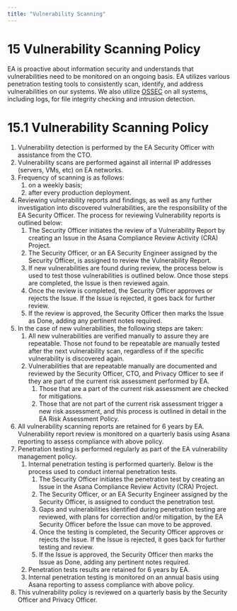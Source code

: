 ```yaml
---
title: "Vulnerability Scanning"
---
```

# ​15​ Vulnerability Scanning Policy
EA is proactive about information security and understands that vulnerabilities need to be monitored on an ongoing basis. EA utilizes various penetration testing tools to consistently scan, identify, and address vulnerabilities on our systems. We also utilize [OSSEC](http://www.ossec.net/) on all systems, including logs, for file integrity checking and intrusion detection.

# ​15.1​ Vulnerability Scanning Policy
1. Vulnerability detection is performed by the EA Security Officer with assistance from the CTO.
1. Vulnerability scans are performed against all internal IP addresses (servers, VMs, etc) on EA networks.
1. Frequency of scanning is as follows:
    1. on a weekly basis;
    1. after every production deployment.
1. Reviewing vulnerability reports and findings, as well as any further investigation into discovered vulnerabilities, are the responsibility of the EA Security Officer. The process for reviewing Vulnerability reports is outlined below:
    1. The Security Officer initiates the review of a Vulnerability Report by creating an Issue in the Asana Compliance Review Activity (CRA) Project.
    1. The Security Officer, or an EA Security Engineer assigned by the Security Officer, is assigned to review the Vulnerability Report.
    1. If new vulnerabilities are found during review, the process below is used to test those vulnerabilities is outlined below. Once those steps are completed, the Issue is then reviewed again.
    1. Once the review is completed, the Security Officer approves or rejects the Issue. If the Issue is rejected, it goes back for further review.
    1. If the review is approved, the Security Officer then marks the Issue as Done, adding any pertinent notes required.
1. In the case of new vulnerabilities, the following steps are taken:
    1. All new vulnerabilities are verified manually to assure they are repeatable. Those not found to be repeatable are manually tested after the next vulnerability scan, regardless of if the specific vulnerability is discovered again.
    1. Vulnerabilities that are repeatable manually are documented and reviewed by the Security Officer, CTO, and Privacy Officer to see if they are part of the current risk assessment performed by EA.
        1. Those that are a part of the current risk assessment are checked for mitigations.
        1. Those that are not part of the current risk assessment trigger a new risk assessment, and this process is outlined in detail in the EA Risk Assessment Policy.
1. All vulnerability scanning reports are retained for 6 years by EA. Vulnerability report review is monitored on a quarterly basis using Asana reporting to assess compliance with above policy.
1. Penetration testing is performed regularly as part of the EA vulnerability management policy.
    1. Internal penetration testing is performed quarterly. Below is the process used to conduct internal penetration tests.
        1. The Security Officer initiates the penetration test by creating an Issue in the Asana Compliance Review Activity (CRA) Project.
        1. The Security Officer, or an EA Security Engineer assigned by the Security Officer, is assigned to conduct the penetration test.
        1. Gaps and vulnerabilities identified during penetration testing are reviewed, with plans for correction and/or mitigation, by the EA Security Officer before the Issue can move to be approved.
        1. Once the testing is completed, the Security Officer approves or rejects the Issue. If the Issue is rejected, it goes back for further testing and review.
        1. If the Issue is approved, the Security Officer then marks the Issue as Done, adding any pertinent notes required.
    1. Penetration tests results are retained for 6 years by EA.
    1. Internal penetration testing is monitored on an annual basis using Asana reporting to assess compliance with above policy.
1. This vulnerability policy is reviewed on a quarterly basis by the Security Officer and Privacy Officer.